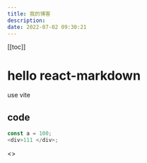 ```yaml
---
title: 我的博客
description:
date: 2022-07-02 09:30:21
---
```


<!-- notes test -->

[[toc]]

<ReactTest ></ReactTest>

# hello react-markdown

use vite

## code

```js
const a = 100;
<div>111 </div>;
```

<!--
<
> -->

<>

>
